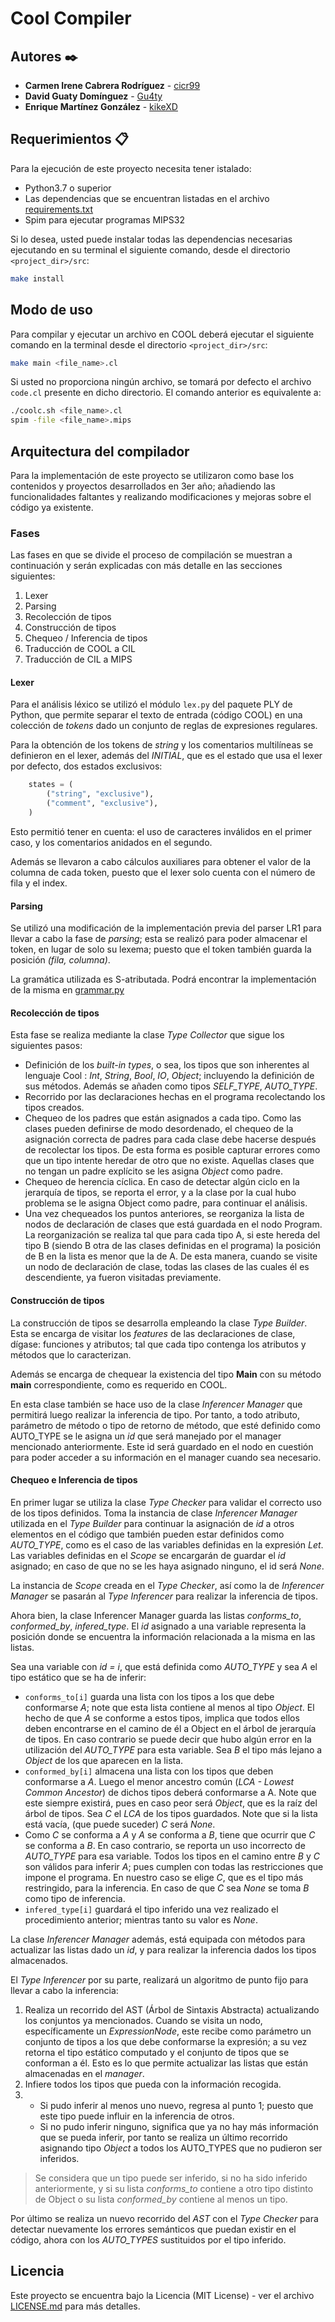 # Cool Compiler

## Autores ✒️

- **Carmen Irene Cabrera Rodríguez** - [cicr99](https://github.com/cicr99)
- **David Guaty Domínguez** - [Gu4ty](https://github.com/Gu4ty)
- **Enrique Martínez González** - [kikeXD](https://github.com/kikeXD)


## Requerimientos 📋

Para la ejecución de este proyecto necesita tener istalado:

- Python3.7 o superior
- Las dependencias que se encuentran listadas en el archivo [requirements.txt](../requirements.txt)
- Spim para ejecutar programas MIPS32
  
Si lo desea, usted puede instalar todas las dependencias necesarias ejecutando en su terminal el siguiente comando, desde el directorio `<project_dir>/src`:

```bash
make install
```

## Modo de uso

Para compilar y ejecutar un archivo en COOL deberá ejecutar el siguiente comando en la terminal desde el directorio `<project_dir>/src`:

```bash
make main <file_name>.cl
```

Si usted no proporciona ningún archivo, se tomará por defecto el archivo `code.cl` presente en dicho directorio. El comando anterior es equivalente a:

```bash
./coolc.sh <file_name>.cl
spim -file <file_name>.mips
```

## Arquitectura del compilador

Para la implementación de este proyecto se utilizaron como base los contenidos y proyectos desarrollados en 3er año; añadiendo las funcionalidades faltantes y realizando modificaciones y mejoras sobre el código ya existente.

### Fases

Las fases en que se divide el proceso de compilación se muestran a continuación y serán explicadas con más detalle en las secciones siguientes:
1. Lexer
2. Parsing
3. Recolección de tipos
4. Construcción de tipos
5. Chequeo / Inferencia de tipos
6. Traducción de COOL a CIL
7. Traducción de CIL a MIPS

#### Lexer

Para el análisis léxico se utilizó el módulo `lex.py` del paquete PLY de Python, que permite separar el texto de entrada (código COOL) en una colección de *tokens* dado un conjunto de reglas de expresiones regulares.

Para la obtención de los tokens de *string* y los comentarios multilíneas se definieron en el lexer, además del *INITIAL*, que es el estado que usa el lexer por defecto, dos estados exclusivos:

```python
    states = (
        ("string", "exclusive"),
        ("comment", "exclusive"),
    )
```

Esto permitió tener en cuenta: el uso de caracteres inválidos en el primer caso, y los comentarios anidados en el segundo.

Además se llevaron a cabo cálculos auxiliares para obtener el valor de la columna de cada token, puesto que el lexer solo cuenta con el número de fila y el index.

#### Parsing

Se utilizó una modificación de la implementación previa del parser LR1 para llevar a cabo la fase de *parsing*; esta se realizó para poder almacenar el token, en lugar de solo su lexema; puesto que el token también guarda la posición *(fila, columna)*.

La gramática utilizada es S-atributada. Podrá encontrar la implementación de la misma en [grammar.py](https://github.com/codersUP/cool-compiler-2021/blob/master/src/compiler/cmp/grammar.py)

#### Recolección de tipos

Esta fase se realiza mediante la clase *Type Collector* que sigue los siguientes pasos:

- Definición de los *built-in types*, o sea, los tipos que son inherentes al lenguaje Cool : *Int*, *String*, *Bool*, *IO*, *Object*; incluyendo la definición de sus métodos. Además se añaden como tipos *SELF_TYPE*, *AUTO_TYPE*.
- Recorrido por las declaraciones hechas en el programa recolectando los tipos creados.
- Chequeo de los padres que están asignados a cada tipo. Como las clases pueden definirse de modo desordenado, el chequeo de la asignación correcta de padres para cada clase debe hacerse después de recolectar los tipos. De esta forma es posible capturar errores como que un tipo intente heredar de otro que no existe. Aquellas clases que no tengan un padre explícito se les asigna *Object* como padre.
- Chequeo de herencia cíclica. En caso de detectar algún ciclo en la jerarquía de tipos, se reporta el error, y a la clase por la cual hubo problema se le asigna Object como padre, para continuar el análisis.
- Una vez chequeados los puntos anteriores, se reorganiza la lista de nodos de declaración de clases que está guardada en el nodo Program. La reorganización se realiza tal que para cada tipo A, si este hereda del tipo B (siendo B otra de las clases definidas en el programa) la posición de B en la lista es menor que la de A. De esta manera, cuando se visite un nodo de declaración de clase, todas las clases de las cuales él es descendiente, ya fueron visitadas previamente.

#### Construcción de tipos

La construcción de tipos se desarrolla empleando la clase *Type Builder*. Esta se encarga de visitar los *features* de las declaraciones de clase, dígase: funciones y atributos; tal que cada tipo contenga los atributos y métodos que lo caracterizan.

Además se encarga de chequear la existencia del tipo **Main** con su método **main** correspondiente, como es requerido en COOL.

En esta clase también se hace uso de la clase *Inferencer Manager* que permitirá luego realizar la inferencia de tipo. Por tanto, a todo atributo, parámetro de método o tipo de retorno de método, que esté definido como AUTO_TYPE se le asigna un *id* que será manejado por el manager mencionado anteriormente. Este id será guardado en el nodo en cuestión para poder acceder a su información en el manager cuando sea necesario.

#### Chequeo e Inferencia de tipos

En primer lugar se utiliza la clase *Type Checker* para validar el correcto uso de los tipos definidos. Toma la instancia de clase *Inferencer Manager* utilizada en el *Type Builder* para continuar la asignación de *id* a otros elementos en el código que también pueden estar definidos como *AUTO_TYPE*, como es el caso de las variables definidas en la expresión *Let*. Las variables definidas en el *Scope* se encargarán de guardar el *id* asignado; en caso de que no se les haya asignado ninguno, el id será *None*.

La instancia de *Scope* creada en el *Type Checker*, así como la de *Inferencer Manager* se pasarán al *Type Inferencer* para realizar la inferencia de tipos.

Ahora bien, la clase Inferencer Manager guarda las listas *conforms_to*, *conformed_by*, *infered_type*. El *id* asignado a una variable representa la posición donde se encuentra la información relacionada a la misma en las listas.

Sea una variable con *id = i*, que está definida como *AUTO_TYPE* y sea *A* el tipo estático que se ha de inferir:

- `conforms_to[i]` guarda una lista con los tipos a los que debe conformarse *A*; note que esta lista contiene al menos al tipo *Object*. El hecho de que *A* se conforme a estos tipos, implica que todos ellos deben encontrarse en el camino de él a Object en el árbol de jerarquía de tipos. En caso contrario se puede decir que hubo algún error en la utilización del *AUTO_TYPE* para esta variable. Sea *B* el tipo más lejano a *Object* de los que aparecen en la lista.
- `conformed_by[i]` almacena una lista con los tipos que deben conformarse a *A*. Luego el menor ancestro común (*LCA - Lowest Common Ancestor*) de dichos tipos deberá conformarse a A. Note que este siempre existirá, pues en caso peor será *Object*, que es la raíz del árbol de tipos. Sea *C* el *LCA* de los tipos guardados. Note que si la lista está vacía, (que puede suceder) *C* será *None*.
- Como *C* se conforma a *A* y *A* se conforma a *B*, tiene que ocurrir que *C* se conforma a *B*. En caso contrario, se reporta un uso incorrecto de *AUTO_TYPE* para esa variable. Todos los tipos en el camino entre *B* y *C* son válidos para inferir *A*; pues cumplen con todas las restricciones que impone el programa. En nuestro caso se elige *C*, que es el tipo más restringido, para la inferencia. En caso de que *C* sea *None* se toma *B* como tipo de inferencia.
- `infered_type[i]` guardará el tipo inferido una vez realizado el procedimiento anterior; mientras tanto su valor es *None*.

La clase *Inferencer Manager* además, está equipada con métodos para actualizar las listas dado un *id*, y para realizar la inferencia dados los tipos almacenados.

El *Type Inferencer* por su parte, realizará un algoritmo de punto fijo para llevar a cabo la inferencia:

1. Realiza un recorrido del AST (Árbol de Sintaxis Abstracta) actualizando los conjuntos ya mencionados. Cuando se visita un nodo, específicamente un *ExpressionNode*, este recibe como parámetro un conjunto de tipos a los que debe conformarse la expresión; a su vez retorna el tipo estático computado y el conjunto de tipos que se conforman a él. Esto es lo que permite actualizar las listas que están almacenadas en el *manager*.
2. Infiere todos los tipos que pueda con la información recogida.
3.  - Si pudo inferir al menos uno nuevo, regresa al punto 1; puesto que este tipo puede influir en la inferencia de otros.
    - Si no pudo inferir ninguno, significa que ya no hay más información que se pueda inferir, por tanto se realiza un último recorrido asignando tipo *Object* a todos los AUTO_TYPES que no pudieron ser inferidos.

> Se considera que un tipo puede ser inferido, si no ha sido inferido anteriormente, y si su lista *conforms_to* contiene a otro tipo distinto de Object o su lista *conformed_by* contiene al menos un tipo.

Por último se realiza un nuevo recorrido del *AST* con el *Type Checker* para detectar nuevamente los errores semánticos que puedan existir en el código, ahora con los *AUTO_TYPES* sustituidos por el tipo inferido.


## Licencia

Este proyecto se encuentra bajo la Licencia (MIT License) - ver el archivo [LICENSE.md](LICENSE.md) para más detalles.